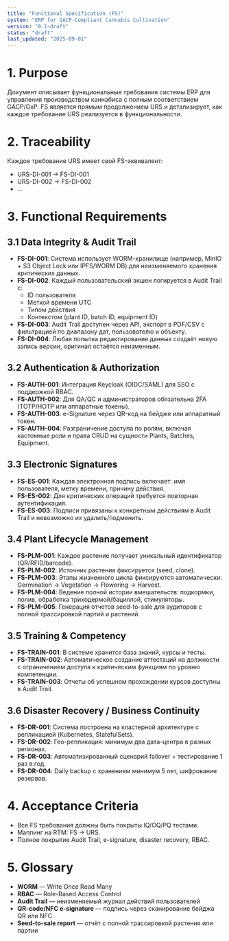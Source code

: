 ```yaml
---
title: "Functional Specification (FS)"
system: "ERP for GACP-Compliant Cannabis Cultivation"
version: "0.1-draft"
status: "draft"
last_updated: "2025-09-01"
---
```


# 1. Purpose

Документ описывает функциональные требования системы ERP для управления производством каннабиса с полным соответствием GACP/GxP. FS является прямым продолжением URS и детализирует, как каждое требование URS реализуется в функциональности.

# 2. Traceability

Каждое требование URS имеет свой FS-эквивалент:

- URS-DI-001 → FS-DI-001
- URS-DI-002 → FS-DI-002
- ...

# 3. Functional Requirements

## 3.1 Data Integrity & Audit Trail

- **FS-DI-001**: Система использует WORM-хранилище (например, MinIO + S3 Object Lock или IPFS/WORM DB) для неизменяемого хранения критических данных.
- **FS-DI-002**: Каждый пользовательский экшен логируется в Audit Trail с:
  - ID пользователя
  - Меткой времени UTC
  - Типом действия
  - Контекстом (plant ID, batch ID, equipment ID)
- **FS-DI-003**: Audit Trail доступен через API, экспорт в PDF/CSV с фильтрацией по диапазону дат, пользователю и объекту.
- **FS-DI-004**: Любая попытка редактирования данных создаёт новую запись версии, оригинал остаётся неизменным.

## 3.2 Authentication & Authorization

- **FS-AUTH-001**: Интеграция Keycloak (OIDC/SAML) для SSO с поддержкой RBAC.
- **FS-AUTH-002**: Для QA/QC и администраторов обязательна 2FA (TOTP/HOTP или аппаратные токены).
- **FS-AUTH-003**: e-Signature через QR-код на бейдже или аппаратный токен.
- **FS-AUTH-004**: Разграничение доступа по ролям, включая кастомные роли и права CRUD на сущности Plants, Batches, Equipment.

## 3.3 Electronic Signatures

- **FS-ES-001**: Каждая электронная подпись включает: имя пользователя, метку времени, причину действия.
- **FS-ES-002**: Для критических операций требуется повторная аутентификация.
- **FS-ES-003**: Подписи привязаны к конкретным действиям в Audit Trail и невозможно их удалить/подменить.

## 3.4 Plant Lifecycle Management

- **FS-PLM-001**: Каждое растение получает уникальный идентификатор (QR/RFID/barcode).
- **FS-PLM-002**: Источник растения фиксируется (seed, clone).
- **FS-PLM-003**: Этапы жизненного цикла фиксируются автоматически: Germination → Vegetation → Flowering → Harvest.
- **FS-PLM-004**: Ведение полной истории вмешательств: подкормки, полив, обработка триходермой/бациллой, стимуляторы.
- **FS-PLM-005**: Генерация отчетов seed-to-sale для аудиторов с полной трассировкой партий и растений.

## 3.5 Training & Competency

- **FS-TRAIN-001**: В системе хранится база знаний, курсы и тесты.
- **FS-TRAIN-002**: Автоматическое создание аттестаций на должности с ограничением доступа к критическим функциям по уровню компетенции.
- **FS-TRAIN-003**: Отчеты об успешном прохождении курсов доступны в Audit Trail.

## 3.6 Disaster Recovery / Business Continuity

- **FS-DR-001**: Система построена на кластерной архитектуре с репликацией (Kubernetes, StatefulSets).
- **FS-DR-002**: Гео-репликация: минимум два дата-центра в разных регионах.
- **FS-DR-003**: Автоматизированный сценарий failover + тестирование 1 раз в год.
- **FS-DR-004**: Daily backup с хранением минимум 5 лет, шифрование резервов.

# 4. Acceptance Criteria

- Все FS требования должны быть покрыты IQ/OQ/PQ тестами.
- Маппинг на RTM: FS → URS.
- Полное покрытие Audit Trail, e-signature, disaster recovery, RBAC.

# 5. Glossary

- **WORM** — Write Once Read Many
- **RBAC** — Role-Based Access Control
- **Audit Trail** — неизменяемый журнал действий пользователей
- **QR-code/NFC e-signature** — подпись через сканирование бейджа QR или NFC
- **Seed-to-sale report** — отчёт с полной трассировкой растения или партии
